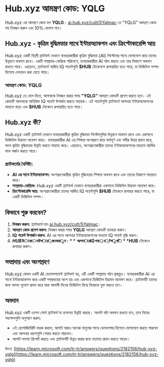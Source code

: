 # Hub.xyz আমন্ত্রণ কোড: YQLG

Hub.xyz এর আমন্ত্রণ কোড হল **YQLG**। [ai.hub.xyz/cult/SYalmac](https://ai.hub.xyz/cult/SYalmac) তে "YQLG" আমন্ত্রণ কোড সহ নিবন্ধন করুন এবং 10% বোনাস পান।

## Hub.xyz - কৃত্রিম বুদ্ধিমত্তার সাথে ইন্টারঅ্যাকশন এবং ক্রিপ্টোকারেন্সি আয়

Hub.xyz একটি বিপ্লবী প্ল্যাটফর্ম যেখানে ব্যবহারকারীরা কৃত্রিম বুদ্ধিমত্তা (AI) সিস্টেমের সাথে যোগাযোগ করে তাদের উন্নয়নে অবদান রাখে। একটি সম্প্রদায়-কেন্দ্রিক পরিবেশে, ব্যবহারকারীরা AI গঠন করতে এবং তার বিকাশে অবদান রাখতে পারে। এছাড়াও, প্ল্যাটফর্মে অর্জিত IQ পয়েন্টগুলি **$HUB** টোকেনসে রূপান্তরিত হতে পারে, যা ডিজিটাল সম্পদ হিসেবে লেনদেন করা যেতে পারে।

### আমন্ত্রণ কোড: YQLG
Hub.xyz তে যোগ দিতে, আপনাকে নিবন্ধন করার সময় **"YQLG"** আমন্ত্রণ কোডটি প্রবেশ করতে হবে। এই কোডটি আপনাকে অতিরিক্ত IQ পয়েন্ট উপার্জন করতে সহায়ক। এই পয়েন্টগুলি প্ল্যাটফর্মে আপনার ইন্টারঅ্যাকশনের মাধ্যমে বাড়ে এবং **$HUB** টোকেনে রূপান্তরিত হতে পারে।

## Hub.xyz কী?
Hub.xyz একটি প্ল্যাটফর্ম যেখানে ব্যবহারকারীরা কৃত্রিম বুদ্ধিমত্তা সিস্টেমগুলির উন্নয়নে অবদান রাখে এবং একসাথে ডিজিটাল উদ্ভাবন অন্বেষণ করে। ব্যবহারকারীরা AI এর শিক্ষায় অংশগ্রহণ করে অর্থপূর্ণ এবং গভীর উত্তর প্রদান করে, ফলে কৃত্রিম বুদ্ধিমত্তার উন্নতি করতে সাহায্য করে। এছাড়াও, অংশগ্রহণকারীরা তাদের ইন্টারঅ্যাকশনের মাধ্যমে আর্থিক লাভ অর্জন করতে পারে।

### প্ল্যাটফর্মের বৈশিষ্ট্য:
- **AI এর সাথে ইন্টারঅ্যাকশন:** অংশগ্রহণকারীরা কৃত্রিম বুদ্ধিমত্তার শিক্ষায় অবদান রাখে এবং তাদের বিকাশে সহায়তা করে।
- **সম্প্রদায়-কেন্দ্রিক:** Hub.xyz একটি প্ল্যাটফর্ম যেখানে ব্যবহারকারীরা একসাথে ডিজিটাল উদ্ভাবন অন্বেষণ করে।
- **ক্রিপ্টোকারেন্সি আয়:** অংশগ্রহণকারীরা তাদের অর্জিত IQ পয়েন্টগুলি **$HUB** টোকেনে রূপান্তর করতে পারে, যা একটি ডিজিটাল সম্পদ।

## কিভাবে শুরু করবেন?
1. **নিবন্ধন করুন:** প্ল্যাটফর্মে যান [ai.hub.xyz/cult/SYalmac](https://ai.hub.xyz/cult/SYalmac)।
2. **আমন্ত্রণ কোড প্রবেশ করুন:** নিবন্ধন করার সময় **YQLG** আমন্ত্রণ কোডটি ব্যবহার করুন।
3. **IQ পয়েন্ট উপার্জন করুন:** AI এর সাথে আপনার ইন্টারঅ্যাকশনের মাধ্যমে IQ পয়েন্ট বৃদ্ধি করুন।
4. **$HUB টোকেন উপার্জন করুন:** আপনার IQ পয়েন্টগুলি **$HUB** টোকেনে রূপান্তর করুন।

## সম্প্রদায় এবং অংশগ্রহণ

Hub.xyz কেবল একটি AI ডেভেলপমেন্ট প্ল্যাটফর্ম নয়, এটি একটি সম্প্রদায় গঠন প্রকল্পও। ব্যবহারকারীরা AI এর সাথে ইন্টারঅ্যাকশন করে একটি সম্প্রদায়ের অংশ হয় এবং একসাথে ডিজিটাল উদ্ভাবন অন্বেষণ করে। প্ল্যাটফর্মটি তাদের জন্য অনন্য সুযোগ প্রদান করে যারা আগামী দিনের ডিজিটাল বিশ্বে নিজেকে যুক্ত করতে চান।

## অবদান

Hub.xyz একটি ওপেন সোর্স প্ল্যাটফর্ম যা ক্রমাগত উন্নতি করছে। আপনি যদি অবদান রাখতে চান, তবে নিচের পদক্ষেপগুলি অনুসরণ করুন:

- এই রেপোজিটরিটি ফরক করলে, আপনি আরও অনেক মানুষের সাথে ডেভেলপার হিসেবে যোগাযোগ করতে পারবেন এবং আপনার ধারণাগুলি শেয়ার করতে পারবেন।
- আপনি সমস্যা রিপোর্ট করতে এবং প্ল্যাটফর্মটি উন্নত করার জন্য মতামত প্রদান করতে পারেন।

উৎস: [https://learn.microsoft.com/tr-tr/answers/questions/2182156/hub-xyz-yqlg](https://learn.microsoft.com/tr-tr/answers/questions/2182156/hub-xyz-yqlg)
